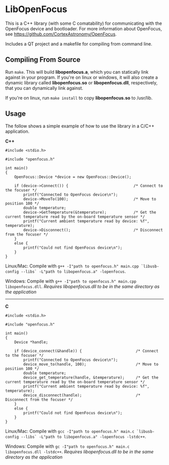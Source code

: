 LibOpenFocus
============
This is a C++ library (with some C comatability) for communicating with the OpenFocus device and
bootloader. For more information about OpenFocus, see https://github.com/CortexAstronomy/OpenFocus.

Includes a QT project and a makefile for compiling from command line.

Compiling From Source
---------------------
Run `make`. This will build **libopenfocus.a**, which you can statically link against in your program. If you're on linux or windows, it will also create a dynamic library called **libopenfocus.so** or **libopenfocus.dll**, respectively, that you can dynamically link against.

If you're on linux, run `make install` to copy **libopenfocus.so** to /usr/lib.

Usage
-----
The follow shows a simple example of how to use the library in a C/C++ application.  

**C++**

```
#include <stdio.h>

#include "openfocus.h"

int main()
{
    OpenFocus::Device *device = new OpenFocus::Device();
    
    if (device->Connect()) {                             /* Connect to the focuser */
        printf("Connected to OpenFocus device\n");
        device->MoveTo(100);                             /* Move to position 100 */
        double temperature;
        device->GetTemperature(&temperature);            /* Get the current temperature read by the on-board temperature sensor */
        printf("Current ambient temperature read by device: %f", temperature);
        device->Disconnect();                            /* Disconnect from the focuser */
    }
    else {
        printf("Could not find OpenFocus device\n");
    }
}
```

Linux/Mac: Compile with ``g++ -I"path to openfocus.h" main.cpp `libusb-config --libs` -L"path to libopenfocus.a" -lopenfocus``. 

Windows: Compile with ``g++ -I"path to openfocus.h" main.cpp libopenfocus.dll``. _Requires libopenfocus.dll to be in the same directory as the application_

---------------------------------------------------------------------------------------

**C**

```
#include <stdio.h>

#include "openfocus.h"

int main()
{
    Device *handle;
    
    if (device_connect(&handle)) {                        /* Connect to the focuser */
        printf("Connected to OpenFocus device\n");
        device_move_to(handle, 100);                      /* Move to position 100 */
        double temperature;
        device_get_temperature(handle, &temperature);     /* Get the current temperature read by the on-board temperature sensor */
        printf("Current ambient temperature read by device: %f", temperature);
        device_disconnect(handle);                        /* Disconnect from the focuser */
    }
    else {
        printf("Could not find OpenFocus device\n");
    }
}
```

Linux/Mac: Compile with ``gcc -I"path to openfocus.h" main.c `libusb-config --libs` -L"path to libopenfocus.a" -lopenfocus -lstdc++``. 

Windows: Compile with ``gc -I"path to openfocus.h" main.c libopenfocus.dll -lstdc++``. _Requires libopenfocus.dll to be in the same directory as the application_

